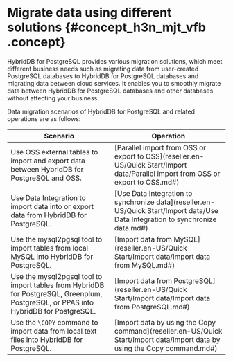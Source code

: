 # Migrate data using different solutions {#concept_h3n_mjt_vfb .concept}

HybridDB for PostgreSQL provides various migration solutions, which meet different business needs such as migrating data from user-created PostgreSQL databases to HybridDB for PostgreSQL databases and migrating data between cloud services. It enables you to smoothly migrate data between HybridDB for PostgreSQL databases and other databases without affecting your business.

Data migration scenarios of HybridDB for PostgreSQL and related operations are as follows:

|Scenario|Operation|
|--------|---------|
|Use OSS external tables to import and export data between HybridDB for PostgreSQL and OSS.|[Parallel import from OSS or export to OSS](reseller.en-US/Quick Start/Import data/Parallel import from OSS or export to OSS.md#)|
|Use Data Integration to import data into or export data from HybridDB for PostgreSQL.|[Use Data Integration to synchronize data](reseller.en-US/Quick Start/Import data/Use Data Integration to synchronize data.md#)|
|Use the mysql2pgsql tool to import tables from local MySQL into HybridDB for PostgreSQL.|[Import data from MySQL](reseller.en-US/Quick Start/Import data/Import data from MySQL.md#)|
|Use the mysql2pgsql tool to import tables from HybridDB for PostgreSQL, Greenplum, PostgreSQL, or PPAS into HybridDB for PostgreSQL.|[Import data from PostgreSQL](reseller.en-US/Quick Start/Import data/Import data from PostgreSQL.md#)|
|Use the `\COPY` command to import data from local text files into HybridDB for PostgreSQL.|[Import data by using the Copy command](reseller.en-US/Quick Start/Import data/Import data by using the Copy command.md#)|


